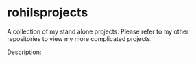 # rohilsprojects
A collection of my stand alone projects. Please refer to my other repositories to view my more complicated projects.

Description:
